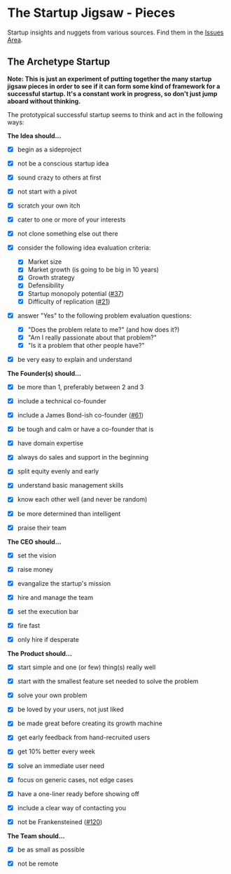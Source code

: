 
The Startup Jigsaw - Pieces
=========================================================

Startup insights and nuggets from various sources. Find
them in the [Issues Area](https://github.com/AndersSchmidtHansen/thestartupjigsaw/issues).


## The Archetype Startup
**Note: This is just an experiment of putting together the many startup jigsaw pieces in order to see if it can form some kind of framework for a successful startup. It's a constant work in progress, so don't just jump aboard without thinking.**

The prototypical successful startup seems to think and act in the following ways:


**The Idea should...**

- [x] begin as a sideproject
- [x] not be a conscious startup idea
- [x] sound crazy to others at first
- [x] not start with a pivot
- [x] scratch your own itch
- [x] cater to one or more of your interests
- [x] not clone something else out there
- [x] consider the following idea evaluation criteria:

	- [x] Market size
	- [x] Market growth (is going to be big in 10 years)
	- [x] Growth strategy
	- [x] Defensibility
	- [x] Startup monopoly potential ([#37](/../../issues/24))
	- [x] Difficulty of replication ([#21](/../../issues/21))

- [x] answer "Yes" to the following problem evaluation questions:

	- [x] "Does the problem relate to me?" (and how does it?)
	- [x] "Am I really passionate about that problem?"
	- [x] "Is it a problem that other people have?"

- [x] be very easy to explain and understand


**The Founder(s) should...**

- [x] be more than 1, preferably between 2 and 3
- [x] include a technical co-founder
- [x] include a James Bond-ish co-founder ([#61](/../../issues/61))
- [x] be tough and calm or have a co-founder that is
- [x] have domain expertise
- [x] always do sales and support in the beginning
- [x] split equity evenly and early
- [x] understand basic management skills
- [x] know each other well (and never be random)
- [x] be more determined than intelligent
- [x] praise their team


**The CEO should...**

- [x] set the vision
- [x] raise money
- [x] evangalize the startup's mission
- [x] hire and manage the team
- [x] set the execution bar
- [x] fire fast
- [x] only hire if desperate


**The Product should...** 

- [x] start simple and one (or few) thing(s) really well
- [x] start with the smallest feature set needed to solve the problem
- [x] solve your own problem
- [x] be loved by your users, not just liked
- [x] be made great before creating its growth machine
- [x] get early feedback from hand-recruited users
- [x] get 10% better every week
- [x] solve an immediate user need
- [x] focus on generic cases, not edge cases
- [x] have a one-liner ready before showing off
- [x] include a clear way of contacting you
- [x] not be Frankensteined ([#120](/../../issues/120))


**The Team should...**

- [x] be as small as possible
- [x] not be remote

